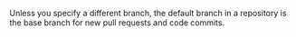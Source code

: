 Unless you specify a different branch, the default branch in a repository is the base branch for new pull requests and code commits.
